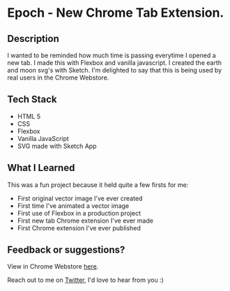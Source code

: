 # Epoch - New Chrome Tab Extension.

## Description

I wanted to be reminded how much time is passing everytime I opened a new tab. I made this with Flexbox and vanilla javascript. I created the earth and moon svg's with Sketch. I'm delighted to say that this is being used by real users in the Chrome Webstore.

## Tech Stack

- HTML 5
- CSS
- Flexbox
- Vanilla JavaScript
- SVG made with Sketch App

## What I Learned

This was a fun project because it held quite a few firsts for me:

- First original vector image I've ever created
- First time I've animated a vector image
- First use of Flexbox in a production project
- First new tab Chrome extension I've ever made
- First Chrome extension I've ever published

## Feedback or suggestions?

View in Chrome Webstore [here](https://chrome.google.com/webstore/detail/epoch-make-today-count-ne/afgimcjppakkoelgdpijgjmonnbcbgjc).

Reach out to me on [Twitter](https://twitter.com/megabitlabs), I'd love to hear from you :)
